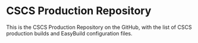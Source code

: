 # CSCS Production Repository

This is the CSCS Production Repository on the GitHub, with the list of CSCS production builds and EasyBuild configuration files.
